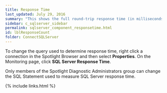 ```yaml
---
title: ﻿Response Time
last_updated: July 29, 2016
summary: "This shows the full round-trip response time (in milliseconds) of a query representative of general workload (select 1, by default)."
sidebar: c_sqlserver_sidebar
permalink: sqlserver_component_responsetime.html
id: lblResponseCount
folder: ConnectSQLServer
---
```



To change the query used to determine response time, right click a connection in the Spotlight Browser and then select **Properties**.
On the Monitoring page, click **SQL Server Response Time**.

Only members of the Spotlight Diagnostic Administrators group can change the SQL Statement used to measure SQL Server response time.

{% include links.html %}
